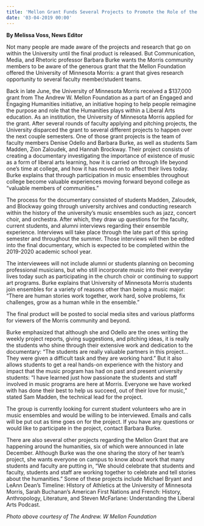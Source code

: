 ```yaml
---
title: 'Mellon Grant Funds Several Projects to Promote the Role of the Humanities in the Liberal Arts'
date: '03-04-2019 00:00'
---
```


**By Melissa Voss, News Editor**

Not many people are made aware of the projects and research that go on within the University until the final product is released.  But Communication, Media, and Rhetoric professor Barbara Burke wants the Morris community members to be aware of the generous grant that the Mellon Foundation offered the University of Minnesota Morris: a grant that gives research opportunity to several faculty member/student teams.  

Back in late June, the University of Minnesota Morris received a $137,000 grant from The Andrew W. Mellon Foundation as a part of an Engaged and Engaging Humanities initiative, an initiative hoping to help people reimagine the purpose and role that the Humanities plays within a Liberal Arts education.  As an institution, the University of Minnesota Morris applied for the grant.  After several rounds of faculty applying and pitching projects, the University disparced the grant to several different projects to happen over the next couple semesters. One of those grant projects is the team of faculty members Denise Odello and Barbara Burke, as well as students Sam Madden, Zion Zaloudek, and Hannah Brockway.  Their project consists of creating a documentary investigating the importance of existence of music as a form of liberal arts learning, how it is carried on through life beyond one’s time at college, and how it has moved on to affect their lives today.  Burke explains that through participation in music ensembles throughout college become valuable experiences moving forward beyond college as “valuable members of communities.” 

The process for the documentary consisted of students Madden, Zaloudek, and Blockway going through university archives and conducting research within the history of the university’s music ensembles such as jazz, concert choir, and orchestra.  After which, they draw up questions for the faculty, current students, and alumni interviews regarding their ensemble experience.  Interviews will take place through the late part of this spring semester and throughout the summer.  Those interviews will then be edited into the final documentary, which is expected to be completed within the 2019-2020 academic school year.  

The interviewees will not include alumni or students planning on becoming professional musicians, but who still incorporate music into their everyday lives today such as participating in the church choir or continuing to support art programs.  Burke explains that University of Minnesota Morris students join ensembles for a variety of reasons other than being a music major: “There are human stories work together, work hard, solve problems, fix challenges, grow as a human while in the ensemble.”

The final product will be posted to social media sites and various platforms for viewers of the Morris community and beyond.  

Burke emphasized that although she and Odello are the ones writing the weekly project reports, giving suggestions, and pitching ideas, it is really the students who shine through their extensive work and dedication to the documentary: “The students are really valuable partners in this project… They were given a difficult task and they are working hard.”  But it also allows students to get a real hands-on experience with the history and impact that the music program has had on past and present university students: “I have learned just how passionate the students and staff involved in music programs are here at Morris. Everyone we have worked with has done their best to help us succeed, out of their love for music,” stated Sam Madden, the technical lead for the project.

The group is currently looking for current student volunteers who are in music ensembles and would be willing to be interviewed.  Emails and calls will be put out as time goes on for the project.  If you have any questions or would like to participate in the project, contact Barbara Burke.

There are also several other projects regarding the Mellon Grant that are happening around the humanities, six of which were announced in late December.  Although Burke was the one sharing the story of her team’s project, she wants everyone on campus to know about work that many students and faculty are putting in, “We should celebrate that students and faculty, students and staff are working together to celebrate and tell stories about the humanities.”  Some of these projects include Michael Bryant and LeAnn Dean’s Timeline: HIstory of Athletics at the University of Minnesota Morris, Sarah Buchanan’s American First Nations and French: History, Anthropology, Literature, and Steven McFarlane: Understanding the Liberal Arts Podcast.

_Photo above courtesy of The Andrew. W Mellon Foundation_